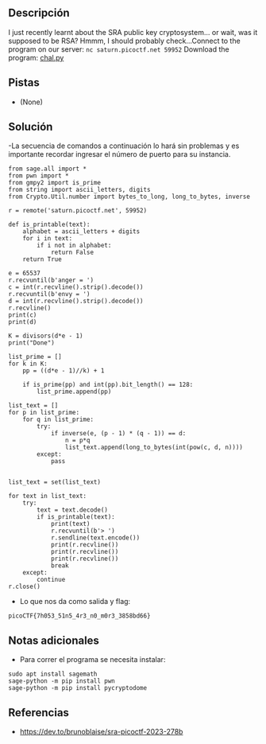 ## Descripción
I just recently learnt about the SRA public key cryptosystem... or wait, was it supposed to be RSA? Hmmm, I should probably check...Connect to the program on our server: `nc saturn.picoctf.net 59952` Download the program: [chal.py](https://artifacts.picoctf.net/c/299/chal.py)

## Pistas
- (None)

## Solución
-La secuencia de comandos a continuación lo hará sin problemas y es importante recordar ingresar el número de puerto para su instancia.

```python()
from sage.all import *
from pwn import *
from gmpy2 import is_prime
from string import ascii_letters, digits
from Crypto.Util.number import bytes_to_long, long_to_bytes, inverse

r = remote('saturn.picoctf.net', 59952)

def is_printable(text):
    alphabet = ascii_letters + digits
    for i in text:
        if i not in alphabet:
            return False
    return True

e = 65537
r.recvuntil(b'anger = ')
c = int(r.recvline().strip().decode())
r.recvuntil(b'envy = ')
d = int(r.recvline().strip().decode())
r.recvline()
print(c)
print(d)

K = divisors(d*e - 1)
print("Done")

list_prime = []
for k in K:
    pp = ((d*e - 1)//k) + 1

    if is_prime(pp) and int(pp).bit_length() == 128:
        list_prime.append(pp)

list_text = []
for p in list_prime:
    for q in list_prime:
        try:
            if inverse(e, (p - 1) * (q - 1)) == d:
                n = p*q
                list_text.append(long_to_bytes(int(pow(c, d, n))))
        except:
            pass


list_text = set(list_text)

for text in list_text:
    try:
        text = text.decode()
        if is_printable(text):
            print(text)
            r.recvuntil(b'> ')
            r.sendline(text.encode())
            print(r.recvline())
            print(r.recvline())
            print(r.recvline())
            break
    except:
        continue
r.close()
```

- Lo que nos da como salida y flag:

```
picoCTF{7h053_51n5_4r3_n0_m0r3_3858bd66}
```

## Notas adicionales
- Para correr el programa se necesita instalar:

```
sudo apt install sagemath
sage-python -m pip install pwn
sage-python -m pip install pycryptodome
```

## Referencias 
- https://dev.to/brunoblaise/sra-picoctf-2023-278b
